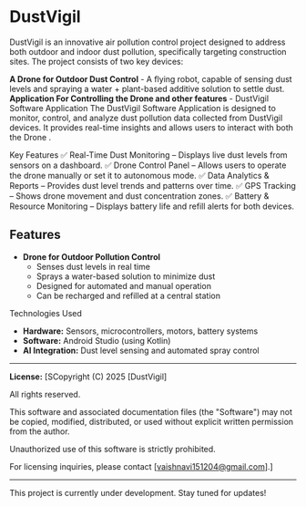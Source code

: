 # DustVigil

DustVigil is an innovative air pollution control project designed to address both outdoor and indoor dust pollution, specifically targeting construction sites. The project consists of two key devices:

 **A Drone for Outdoor Dust Control** - A flying robot, capable of sensing dust levels and spraying a water + plant-based additive solution to settle dust.
 **Application For Controlling the Drone and other features**  -
 DustVigil Software Application
The DustVigil Software Application is designed to monitor, control, and analyze dust pollution data collected from DustVigil devices. It provides real-time insights and allows users to interact with both the Drone .

Key Features
✅ Real-Time Dust Monitoring – Displays live dust levels from sensors on a dashboard.
✅ Drone Control Panel – Allows users to operate the drone manually or set it to autonomous mode.
✅ Data Analytics & Reports – Provides dust level trends and patterns over time.
✅ GPS Tracking – Shows drone movement and dust concentration zones.
✅ Battery & Resource Monitoring – Displays battery life and refill alerts for both devices.

## Features
- **Drone for Outdoor Pollution Control**
  - Senses dust levels in real time
  - Sprays a water-based solution to minimize dust
  - Designed for automated and manual operation
  - Can be recharged and refilled at a central station

Technologies Used
- **Hardware:** Sensors, microcontrollers, motors, battery systems
- **Software:** Android Studio (using Kotlin)
- **AI Integration:** Dust level sensing and automated spray control

---

**License:** [SCopyright (C) 2025 [DustVigil]

All rights reserved.

This software and associated documentation files (the "Software") may not be copied, modified, distributed, or used without explicit written permission from the author.

Unauthorized use of this software is strictly prohibited.

For licensing inquiries, please contact [vaishnavi151204@gmail.com].]

---
This project is currently under development. Stay tuned for updates!

